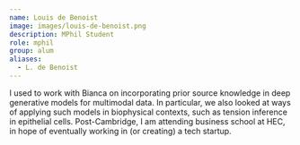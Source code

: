 ```yaml
---
name: Louis de Benoist
image: images/louis-de-benoist.png
description: MPhil Student
role: mphil
group: alum
aliases:
  - L. de Benoist
---
```


I used to work with Bianca on incorporating prior source knowledge in deep generative models for multimodal data. In particular, we also looked at ways of applying such models in biophysical contexts, such as tension inference in epithelial cells. Post-Cambridge, I am attending business school at HEC, in hope of eventually working in (or creating) a tech startup.

